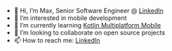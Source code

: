 - 👋 Hi, I’m Max, Senior Software Engineer @ [LinkedIn](https://www.linkedin.com/)
- 👀 I’m interested in mobile development
- 🌱 I’m currently learning [Kotlin Multiplatform Mobile](https://kotlinlang.org/lp/mobile/)
- 💞️ I’m looking to collaborate on open source projects
- 📫 How to reach me: [LinkedIn](https://www.linkedin.com/in/maxblanchard/)

<!---
maxblanch/maxblanch is a ✨ special ✨ repository because its `README.md` (this file) appears on your GitHub profile.
You can click the Preview link to take a look at your changes.
--->
